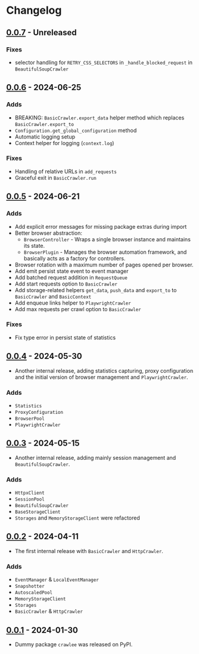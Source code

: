 # Changelog

## [0.0.7](../../releases/tag/v0.0.7) - Unreleased

### Fixes

- selector handling for `RETRY_CSS_SELECTORS` in `_handle_blocked_request` in `BeautifulSoupCrawler`

## [0.0.6](../../releases/tag/v0.0.6) - 2024-06-25

### Adds

- BREAKING: `BasicCrawler.export_data` helper method which replaces `BasicCrawler.export_to`
- `Configuration.get_global_configuration` method
- Automatic logging setup
- Context helper for logging (`context.log`)

### Fixes

- Handling of relative URLs in `add_requests`
- Graceful exit in `BasicCrawler.run`

## [0.0.5](../../releases/tag/v0.0.5) - 2024-06-21

### Adds

- Add explicit error messages for missing package extras during import
- Better browser abstraction:
    - `BrowserController` - Wraps a single browser instance and maintains its state.
    - `BrowserPlugin` - Manages the browser automation framework, and basically acts as a factory for controllers.
- Browser rotation with a maximum number of pages opened per browser.
- Add emit persist state event to event manager
- Add batched request addition in `RequestQueue`
- Add start requests option to `BasicCrawler`
- Add storage-related helpers `get_data`, `push_data` and `export_to` to `BasicCrawler` and `BasicContext`
- Add enqueue links helper to `PlaywrightCrawler`
- Add max requests per crawl option to `BasicCrawler`

### Fixes

- Fix type error in persist state of statistics

## [0.0.4](../../releases/tag/v0.0.4) - 2024-05-30

- Another internal release, adding statistics capturing, proxy configuration and
the initial version of browser management and `PlaywrightCrawler`.

### Adds

- `Statistics`
- `ProxyConfiguration`
- `BrowserPool`
- `PlaywrightCrawler`

## [0.0.3](../../releases/tag/v0.0.3) - 2024-05-15

- Another internal release, adding mainly session management and `BeautifulSoupCrawler`.

### Adds

- `HttpxClient`
- `SessionPool`
- `BeautifulSoupCrawler`
- `BaseStorageClient`
- `Storages` and `MemoryStorageClient` were refactored

## [0.0.2](../../releases/tag/v0.0.2) - 2024-04-11

- The first internal release with `BasicCrawler` and `HttpCrawler`.

### Adds

- `EventManager` & `LocalEventManager`
- `Snapshotter`
- `AutoscaledPool`
- `MemoryStorageClient`
- `Storages`
- `BasicCrawler` & `HttpCrawler`

## [0.0.1](../../releases/tag/v0.0.1) - 2024-01-30

- Dummy package `crawlee` was released on PyPI.
